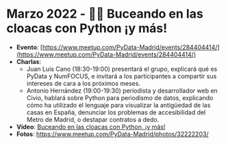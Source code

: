 # Marzo 2022 - 🕵️‍♂️ Buceando en las cloacas con Python ¡y más!

- **Evento**: [https://www.meetup.com/PyData-Madrid/events/284404414/](https://www.meetup.com/PyData-Madrid/events/284404414/)
- **Charlas**:
  - Juan Luis Cano (18:30-19:00) presentará el grupo, explicará qué es PyData y NumFOCUS, e invitará a los participantes a compartir sus intereses de cara a los próximos meses.
  - Antonio Hernández (19:00-19:30) periodista y desarrollador web en Civio, hablará sobre Python para periodismo de datos, explicando cómo ha utilizado el lenguaje para visualizar la antigüedad de las casas en España, denunciar los problemas de accesibilidad del Metro de Madrid, o destapar contratos a dedo.
- **Vídeo**: [Buceando en las cloacas con Python, ¡y más!](https://youtu.be/ReXwvF59b74)
- **Fotos**: https://www.meetup.com/PyData-Madrid/photos/32222203/
